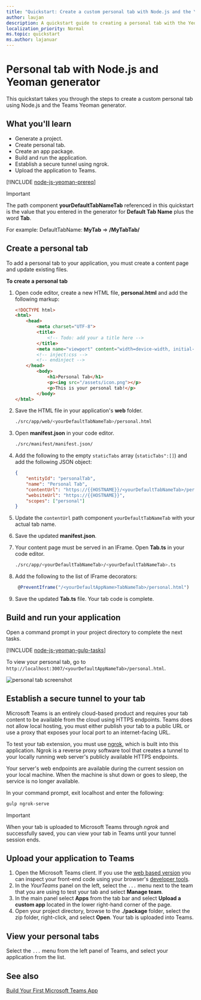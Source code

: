 ```yaml
---
title: "Quickstart: Create a custom personal tab with Node.js and the Yeoman Generator for Microsoft Teams"
author: laujan
description: A quickstart guide to creating a personal tab with the Yeoman Generator for Microsoft Teams.
localization_priority: Normal
ms.topic: quickstart
ms.author: lajanuar
---
```

# Personal tab with Node.js and Yeoman generator

This quickstart takes you through the steps to create a custom personal tab using Node.js and the Teams Yeoman generator.

## What you'll learn

* Generate a project.
* Create personal tab.
* Create an app package.
* Build and run the application.
* Establish a secure tunnel using ngrok.
* Upload the application to Teams.

[!INCLUDE [node-js-yeoman-prereq](~/includes/tabs/node-js-yeoman-prereq.md)]

> [!IMPORTANT]
> The path component **yourDefaultTabNameTab** referenced in this quickstart is the value that you entered in the generator for **Default Tab Name** plus the word **Tab**.
>
> For example: DefaultTabName: **MyTab** => **/MyTabTab/**

## Create a personal tab

To add a personal tab to your application, you must create a content page and update existing files.

**To create a personal tab**

1. Open code editor, create a new HTML file, **personal.html** and add the following markup:

    ```html
    <!DOCTYPE html>
    <html>
        <head>
            <meta charset="UTF-8">
            <title>
                <!-- Todo: add your a title here -->
            </title>
            <meta name="viewport" content="width=device-width, initial-scale=1.0">
            <!-- inject:css -->
            <!-- endinject -->
        </head>
            <body>
                <h1>Personal Tab</h1>
                <p><img src="/assets/icon.png"></p>
                <p>This is your personal tab!</p>
            </body>
    </html>
    ```

1. Save the HTML file in your application's **web** folder.

    ```bash
    ./src/app/web/<yourDefaultTabNameTab>/personal.html
    ```

1. Open **manifest.json** in your code editor.

    ```bash
    ./src/manifest/manifest.json/
   ```

1. Add the following to the empty `staticTabs` array (`staticTabs":[]`) and add the following JSON object:

    ```json
    {
        "entityId": "personalTab",
        "name": "Personal Tab",
        "contentUrl": "https://{{HOSTNAME}}/<yourDefaultTabNameTab>/personal.html",
        "websiteUrl": "https://{{HOSTNAME}}",
        "scopes": ["personal"]
    }

    ```

1. Update the `contentUrl` path component `yourDefaultTabNameTab` with your actual tab name.

1. Save the updated **manifest.json**.

1. Your content page must be served in an IFrame. Open **Tab.ts** in your code editor.

     ```bash
    ./src/app/<yourDefaultTabNameTab>/<yourDefaultTabNameTab>.ts
    ```

1. Add the following to the list of IFrame decorators:

    ```typescript
     @PreventIframe("/<yourDefaultAppName>TabNameTab>/personal.html")
    ```

1. Save the updated **Tab.ts** file. Your tab code is complete.

## Build and run your application

Open a command prompt in your project directory to complete the next tasks.

[!INCLUDE [node-js-yeoman-gulp-tasks](~/includes/tabs/node-js-yeoman-gulp-tasks.md)]

To view your personal tab, go to `http://localhost:3007/<yourDefaultAppNameTab>/personal.html`.

![personal tab screenshot](/microsoftteams/platform/assets/images/tab-images/personalTab.PNG)

## Establish a secure tunnel to your tab

Microsoft Teams is an entirely cloud-based product and requires your tab content to be available from the cloud using HTTPS endpoints. Teams does not allow local hosting, you must either publish your tab to a public URL or use a proxy that exposes your local port to an internet-facing URL.

To test your tab extension, you must use [ngrok](https://ngrok.com/docs), which is built into this application. Ngrok is a reverse proxy software tool that creates a tunnel to your locally running web server's publicly available HTTPS endpoints.

Your server's web endpoints are available during the current session on your local machine. When the machine is shut down or goes to sleep, the service is no longer available.

In your command prompt, exit localhost and enter the following:

```bash    
gulp ngrok-serve
```

> [!IMPORTANT]
> When your tab is uploaded to Microsoft Teams through *ngrok* and successfully saved, you can view your tab in Teams until your tunnel session ends.

## Upload your application to Teams

1. Open the Microsoft Teams client. If you use the [web based version](https://teams.microsoft.com) you can inspect your front-end code using your browser's [developer tools](~/tabs/how-to/developer-tools.md).
1. In the *YourTeams* panel on the left, select the `...` menu next to the team that you are using to test your tab and select **Manage team**.
1. In the main panel select **Apps** from the tab bar and select **Upload a custom app** located in the lower right-hand corner of the page.
1. Open your project directory, browse to the **./package** folder, select the zip folder, right-click, and select **Open**. Your tab is uploaded into Teams.

## View your personal tabs

Select the `...` menu from the left panel of Teams, and select your application from the list.

## See also

[Build Your First Microsoft Teams App](https://github.com/OfficeDev/generator-teams/wiki/Build-Your-First-Microsoft-Teams-App)

